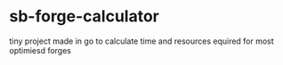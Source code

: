 # sb-forge-calculator
tiny project made in go to calculate time and resources equired for most optimiesd forges
